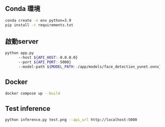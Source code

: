 
## Conda 環境

```bash
conda create -n env python=3.9
pip install -r requirements.txt

```

## 啟動server

```bash
python app.py
      --host ${API_HOST:-0.0.0.0}
      --port ${API_PORT:-5000}
      --model-path ${MODEL_PATH:-/app/models/face_detection_yunet.onnx}
```

## Docker 

```bash
docker compose up --build
```

## Test inference

```bash
python inference.py test.png --api_url http://localhost:5000
```
